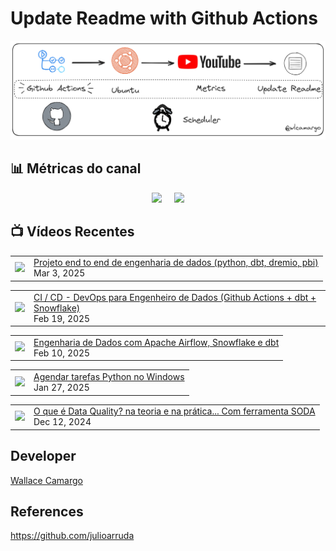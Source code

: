 # Update Readme with Github Actions

![Imagemi](./assets/architecture.png)


## 📊 Métricas do canal

<div style="display: flex; justify-content: center;">
  <div style="margin-right: 10px;">
    <a href="http://youtube.com/@wallacecamargo1043?sub_confirmation=1">
      <img src="https://img.shields.io/youtube/channel/subscribers/UCK0B4IoF57JoiVVVeEcN8-A" />
    </a>
  </div>

  <div style="margin-left: 10px;">
    <a href="http://youtube.com/@wallacecamargo1043?sub_confirmation=1">
      <img src="https://img.shields.io/youtube/channel/views/UCK0B4IoF57JoiVVVeEcN8-A" />
    </a>
  </div>
</div>


## 📺 Vídeos Recentes

<!-- YOUTUBE:START --><table><tr><td><a href="https://www.youtube.com/watch?v=eiM05UZy-ag"><img width="140px" src="https://i.ytimg.com/vi/eiM05UZy-ag/mqdefault.jpg"></a></td>
<td><a href="https://www.youtube.com/watch?v=eiM05UZy-ag">Projeto end to end de engenharia de dados &lpar;python, dbt, dremio, pbi&rpar;</a><br/>Mar 3, 2025</td></tr></table>
<table><tr><td><a href="https://www.youtube.com/watch?v=frqwfqmhorU"><img width="140px" src="https://i.ytimg.com/vi/frqwfqmhorU/mqdefault.jpg"></a></td>
<td><a href="https://www.youtube.com/watch?v=frqwfqmhorU">CI / CD - DevOps para Engenheiro de Dados &lpar;Github Actions + dbt + Snowflake&rpar;</a><br/>Feb 19, 2025</td></tr></table>
<table><tr><td><a href="https://www.youtube.com/watch?v=mBrk5hvqc84"><img width="140px" src="https://i.ytimg.com/vi/mBrk5hvqc84/mqdefault.jpg"></a></td>
<td><a href="https://www.youtube.com/watch?v=mBrk5hvqc84">Engenharia de Dados com Apache Airflow, Snowflake e dbt</a><br/>Feb 10, 2025</td></tr></table>
<table><tr><td><a href="https://www.youtube.com/watch?v=DQ381pccsFM"><img width="140px" src="https://i.ytimg.com/vi/DQ381pccsFM/mqdefault.jpg"></a></td>
<td><a href="https://www.youtube.com/watch?v=DQ381pccsFM">Agendar tarefas Python no Windows</a><br/>Jan 27, 2025</td></tr></table>
<table><tr><td><a href="https://www.youtube.com/watch?v=F2HFRKKdyz4"><img width="140px" src="https://i.ytimg.com/vi/F2HFRKKdyz4/mqdefault.jpg"></a></td>
<td><a href="https://www.youtube.com/watch?v=F2HFRKKdyz4">O que é Data Quality? na teoria e na prática... Com ferramenta SODA</a><br/>Dec 12, 2024</td></tr></table>
<!-- YOUTUBE:END -->


## Developer

[Wallace Camargo](https://www.linkedin.com/in/wallace-camargo-35b615171/) 


## References

https://github.com/julioarruda








